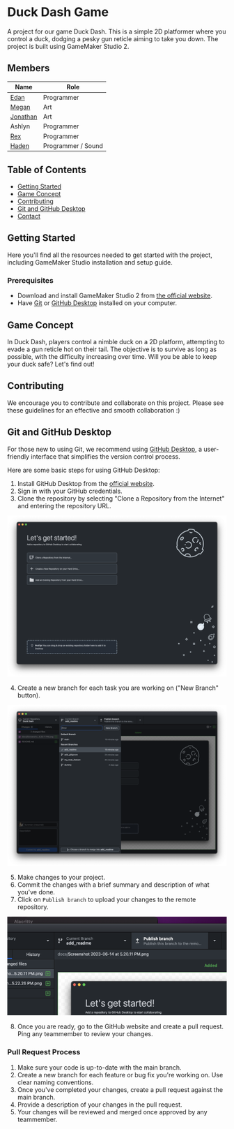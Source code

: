 # Duck Dash Game

A project for our game Duck Dash. This is a simple 2D platformer where you control a duck, dodging a pesky gun reticle aiming to take you down. The project is built using GameMaker Studio 2.

## Members

| Name | Role |
| --- | --- |
| [Edan](hedenistic@gmail.com) | Programmer |
| [Megan](nutmeg411@gmail.com) | Art |
| [Jonathan](jonathanhancockart@gmail.com) | Art |
| Ashlyn | Programmer |
| [Rex](rex.magana@gmail.com) | Programmer |
| [Haden](hadenreyes69@gmail.com) | Programmer / Sound  |

## Table of Contents
- [Getting Started](#getting-started)
- [Game Concept](#game-concept)
- [Contributing](#contributing)
- [Git and GitHub Desktop](#git-and-github-desktop)
- [Contact](#contact)

## Getting Started
Here you'll find all the resources needed to get started with the project, including GameMaker Studio installation and setup guide.

### Prerequisites
* Download and install GameMaker Studio 2 from [the official website](https://gamemaker.io/en?https://gamemaker.io/en).
* Have [Git](https://git-scm.com/) or [GitHub Desktop](https://desktop.github.com/) installed on your computer.

## Game Concept
In Duck Dash, players control a nimble duck on a 2D platform, attempting to evade a gun reticle hot on their tail. The objective is to survive as long as possible, with the difficulty increasing over time. Will you be able to keep your duck safe? Let's find out!

## Contributing
We encourage you to contribute and collaborate on this project. Please see these guidelines for an effective and smooth collaboration :)

## Git and GitHub Desktop
For those new to using Git, we recommend using [GitHub Desktop](https://desktop.github.com/), a user-friendly interface that simplifies the version control process.

Here are some basic steps for using GitHub Desktop:

1. Install GitHub Desktop from the [official website](https://desktop.github.com/).
2. Sign in with your GitHub credentials.
3. Clone the repository by selecting "Clone a Repository from the Internet" and entering the repository URL.

![Clone a Repository](docs/Screenshot%202023-06-14%20at%205.20.11%20PM.png)

4. Create a new branch for each task you are working on ("New Branch" button).

![Create a New Branch](docs/Screenshot%202023-06-14%20at%205.22.26%20PM.png)

5. Make changes to your project.
6. Commit the changes with a brief summary and description of what you've done.
7. Click on `Publish branch` to upload your changes to the remote repository.

![Publish Branch](docs/Screenshot%202023-06-14%20at%205.24.45%20PM.png)

8. Once you are ready, go to the GitHub website and create a pull request. Ping any teammember to review your changes.

### Pull Request Process
1. Make sure your code is up-to-date with the main branch.
2. Create a new branch for each feature or bug fix you're working on. Use clear naming conventions.
3. Once you've completed your changes, create a pull request against the main branch.
4. Provide a description of your changes in the pull request.
5. Your changes will be reviewed and merged once approved by any teammember.